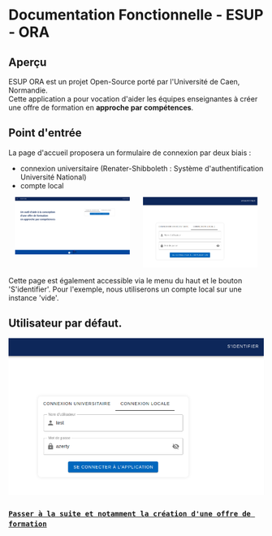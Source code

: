 # Documentation Fonctionnelle - ESUP - ORA  

## Aperçu

ESUP ORA est un projet Open-Source porté par l'Université de Caen, Normandie.  
Cette application a pour vocation d'aider les équipes enseignantes à créer une offre de formation en <b>approche par compétences</b>.

## Point d'entrée

La page d'accueil proposera un formulaire de connexion par deux biais :
- connexion universitaire (Renater-Shibboleth : Système d'authentification Université National)
- compte local

<div style="display: flex; justify-content: space-around;">
    <div style="width: 45%;">
        <img src="./resources/1-home.png" alt="Image 1" style="width: 100%;">
    </div>
    <div style="width: 45%;">
        <img src="./resources/2-local-login.png" alt="Image 1" style="width: 100%;">
    </div>
</div>

Cette page est également accessible via le menu du haut et le bouton 'S'identifier'.
Pour l'exemple, nous utiliserons un compte local sur une instance 'vide'.

## Utilisateur par défaut.  
![alt avenir logo](./resources/3-default-user-on-premise.png)

### [`Passer à la suite et notamment la création d'une offre de formation`](./create-formation.md)